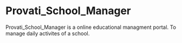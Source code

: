 # Provati_School_Manager
Provati_School_Manager is a online educational managment portal. To manage daily activites of a school.
